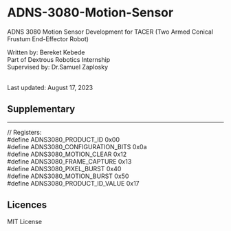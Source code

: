 # ADNS-3080-Motion-Sensor
ADNS 3080 Motion Sensor Development for TACER (Two Armed Conical Frustum End-Effector Robot)


Written by: Bereket Kebede <br>
Part of Dextrous Robotics Internship <br>
Supervised by: Dr.Samuel Zaplosky <br><br>

Last updated: August 17, 2023

## Supplementary
-----------
// Registers: <br>
#define ADNS3080_PRODUCT_ID           0x00 <br>
#define ADNS3080_CONFIGURATION_BITS   0x0a <br>
#define ADNS3080_MOTION_CLEAR         0x12 <br>
#define ADNS3080_FRAME_CAPTURE        0x13 <br>
#define ADNS3080_PIXEL_BURST          0x40 <br>
#define ADNS3080_MOTION_BURST         0x50 <br>
#define ADNS3080_PRODUCT_ID_VALUE     0x17 <br>


## Licences 

MIT License
